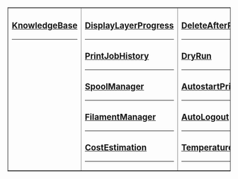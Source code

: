 <table border="1" style="width:100%;"><tr><td valign="top" width="33%">

### [KnowledgeBase](https://github.com/OllisGit/OctoPrint-KnowledgeBase)
---

</td><td valign="top" width="34%">

### [DisplayLayerProgress](https://github.com/OllisGit/OctoPrint-DisplayLayerProgress)
---

### [PrintJobHistory](https://github.com/OllisGit/OctoPrint-PrintJobHistory)
---

### [SpoolManager](https://github.com/OllisGit/OctoPrint-SpoolManager)
---

### [FilamentManager](https://github.com/OllisGit/OctoPrint-FilamentManager)
---


### [CostEstimation](https://github.com/OllisGit/OctoPrint-CostEstimation)
---

</td><td valign="top" width="33%">

### [DeleteAfterPrint](https://github.com/OllisGit/OctoPrint-DeleteAfterPrint)
---

### [DryRun](https://github.com/OllisGit/OctoPrint-DryRun)
---

### [AutostartPrint](https://github.com/OllisGit/Octoprint-AutostartPrint)
---

### [AutoLogout](https://github.com/OllisGit/OctoPrint-AutoLogout)
---

### [TemperatureLegendMover](https://github.com/OllisGit/OctoPrint-TemperatureLegendMover)
---
</td></tr></table>


<!--
**OllisGit/OllisGit** is a ✨ _special_ ✨ repository because its `README.md` (this file) appears on your GitHub profile.

Here are some ideas to get you started:

- 🔭 I’m currently working on ...
- 🌱 I’m currently learning ...
- 👯 I’m looking to collaborate on ...
- 🤔 I’m looking for help with ...
- 💬 Ask me about ...
- 📫 How to reach me: ...
- 😄 Pronouns: ...
- ⚡ Fun fact: ...
-->
